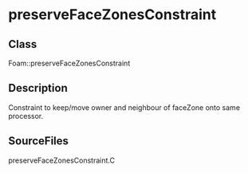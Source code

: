 # preserveFaceZonesConstraint 
## Class
Foam::preserveFaceZonesConstraint

## Description
Constraint to keep/move owner and neighbour of faceZone onto same
processor.

## SourceFiles
preserveFaceZonesConstraint.C

